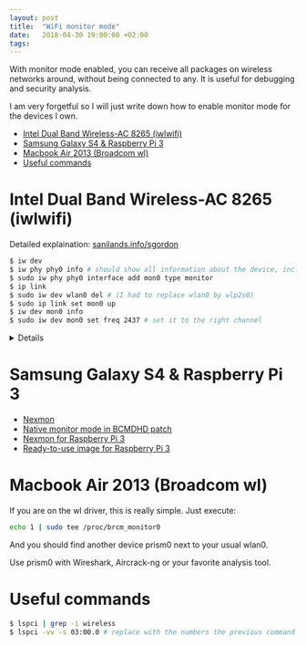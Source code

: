 ```yaml
---
layout: post
title:  "WiFi monitor mode"
date:   2018-04-30 19:00:00 +02:00
tags:
---
```


With monitor mode enabled, you can receive all packages on wireless networks around, without being connected to any.
It is useful for debugging and security analysis.

I am very forgetful so I will just write down how to enable monitor mode for the devices I own.

- [Intel Dual Band Wireless-AC 8265 (iwlwifi)](#intel-dual-band-wireless-ac-8265-iwlwifi)
- [Samsung Galaxy S4 & Raspberry Pi 3](#samsung-galaxy-s4--raspberry-pi-3)
- [Macbook Air 2013 (Broadcom wl)](#macbook-air-2013-broadcom-wl)
- [Useful commands](#useful-commands)

# Intel Dual Band Wireless-AC 8265 (iwlwifi)

Detailed explaination: [sanilands.info/sgordon](https://sandilands.info/sgordon/capturing-wifi-in-monitor-mode-with-iw)

```bash
$ iw dev
$ iw phy phy0 info # should show all information about the device, including the "monitor" capability
$ sudo iw phy phy0 interface add mon0 type monitor
$ ip link
$ sudo iw dev wlan0 del # (I had to replace wlan0 by wlp2s0)
$ sudo ip link set mon0 up
$ iw dev mon0 info
$ sudo iw dev mon0 set freq 2437 # set it to the right channel
```

<details markdown="1">
<summary>Details</summary>
```
$ ls -lh /lib/firmware/iwlwifi-*
-rw-r--r--  1 root root  2,3M  8. Apr 17:31 iwlwifi-8265-21.ucode
-rw-r--r--  1 root root  1,8M  8. Apr 17:31 iwlwifi-8265-22.ucode
-rw-r--r--  1 root root  2,2M  8. Apr 17:31 iwlwifi-8265-27.ucode
-rw-r--r--  1 root root  2,3M  8. Apr 17:31 iwlwifi-8265-31.ucode
-rw-r--r--  1 root root  2,4M  8. Apr 17:31 iwlwifi-8265-34.ucode
```

```
$ dmesg
[    1.885451] Intel(R) Wireless WiFi driver for Linux
[    1.885452] Copyright(c) 2003- 2015 Intel Corporation
[    1.885536] iwlwifi 0000:02:00.0: enabling device (0000 -> 0002)
[    1.886425] iwlwifi 0000:02:00.0: Direct firmware load for iwlwifi-8265-36.ucode failed with error -2
[    1.886433] iwlwifi 0000:02:00.0: Direct firmware load for iwlwifi-8265-35.ucode failed with error -2
[    1.889093] iwlwifi 0000:02:00.0: loaded firmware version 34.0.1 op_mode iwlmvm
```
</details>

# Samsung Galaxy S4 & Raspberry Pi 3

- [Nexmon](https://github.com/seemoo-lab/nexmon)
- [Native monitor mode in BCMDHD patch](https://github.com/ruleh/misc/tree/master/monitor)
- [Nexmon for Raspberry Pi 3](https://dev.seemoo.tu-darmstadt.de/bcm/bcm-rpi3)
- [Ready-to-use image for Raspberry Pi 3](https://github.com/nethunteros/rpi3-kalimon/releases)

# Macbook Air 2013 (Broadcom wl)

If you are on the wl driver, this is really simple. Just execute:

```bash
echo 1 | sudo tee /proc/brcm_monitor0
```

And you should find another device prism0 next to your usual wlan0.

Use prism0 with Wireshark, Aircrack-ng or your favorite analysis tool.

# Useful commands

```bash
$ lspci | grep -i wireless
$ lspci -vv -s 03:00.0 # replace with the numbers the previous command returned
```
